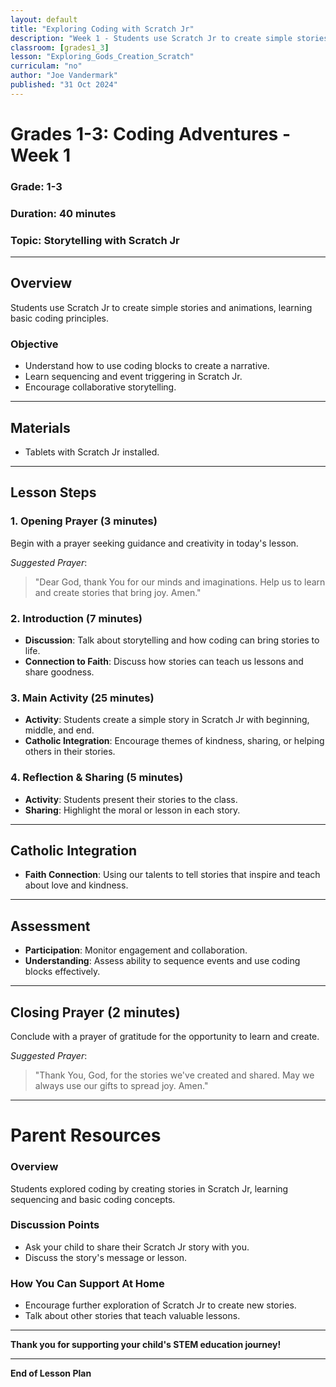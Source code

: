 ```yaml
---
layout: default
title: "Exploring Coding with Scratch Jr"
description: "Week 1 - Students use Scratch Jr to create simple stories and animations, learning basic coding principles."
classroom: [grades1_3]
lesson: "Exploring_Gods_Creation_Scratch"
curriculam: "no"
author: "Joe Vandermark"
published: "31 Oct 2024"
---
```


# Grades 1-3: Coding Adventures - Week 1

### **Grade**: 1-3  
### **Duration**: 40 minutes  
### **Topic**: Storytelling with Scratch Jr

---

## **Overview**
Students use Scratch Jr to create simple stories and animations, learning basic coding principles.

### **Objective**
- Understand how to use coding blocks to create a narrative.
- Learn sequencing and event triggering in Scratch Jr.
- Encourage collaborative storytelling.

---

## **Materials**
- Tablets with Scratch Jr installed.

---

## **Lesson Steps**

### **1. Opening Prayer (3 minutes)**
Begin with a prayer seeking guidance and creativity in today's lesson.

_Suggested Prayer_:  
> "Dear God, thank You for our minds and imaginations. Help us to learn and create stories that bring joy. Amen."

### **2. Introduction (7 minutes)**
- **Discussion**: Talk about storytelling and how coding can bring stories to life.
- **Connection to Faith**: Discuss how stories can teach us lessons and share goodness.

### **3. Main Activity (25 minutes)**
- **Activity**: Students create a simple story in Scratch Jr with beginning, middle, and end.
- **Catholic Integration**: Encourage themes of kindness, sharing, or helping others in their stories.

### **4. Reflection & Sharing (5 minutes)**
- **Activity**: Students present their stories to the class.
- **Sharing**: Highlight the moral or lesson in each story.

---

## **Catholic Integration**
- **Faith Connection**: Using our talents to tell stories that inspire and teach about love and kindness.

---

## **Assessment**
- **Participation**: Monitor engagement and collaboration.
- **Understanding**: Assess ability to sequence events and use coding blocks effectively.

---

## **Closing Prayer (2 minutes)**
Conclude with a prayer of gratitude for the opportunity to learn and create.

_Suggested Prayer_:  
> "Thank You, God, for the stories we've created and shared. May we always use our gifts to spread joy. Amen."

---

# Parent Resources

### **Overview**
Students explored coding by creating stories in Scratch Jr, learning sequencing and basic coding concepts.

### **Discussion Points**
- Ask your child to share their Scratch Jr story with you.
- Discuss the story's message or lesson.

### **How You Can Support At Home**
- Encourage further exploration of Scratch Jr to create new stories.
- Talk about other stories that teach valuable lessons.

---

**Thank you for supporting your child's STEM education journey!**

---

**End of Lesson Plan**
